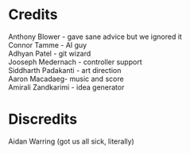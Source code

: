 # Credits
Anthony Blower - gave sane advice but we ignored it     
Connor Tamme - AI guy  
Adhyan Patel - git wizard  
Jooseph Medernach - controller support    
Siddharth Padakanti - art direction  
Aaron Macadaeg- music and score  
Amirali Zandkarimi - idea generator  

# Discredits
Aidan Warring (got us all sick, literally)  

